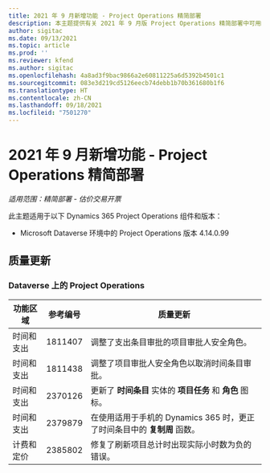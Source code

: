```yaml
---
title: 2021 年 9 月新增功能 - Project Operations 精简部署
description: 本主题提供有关 2021 年 9 月版 Project Operations 精简部署中可用的质量更新的信息。
author: sigitac
ms.date: 09/13/2021
ms.topic: article
ms.prod: ''
ms.reviewer: kfend
ms.author: sigitac
ms.openlocfilehash: 4a8ad3f9bac9866a2e60811225a6d5392b4501c1
ms.sourcegitcommit: 083e3d219cd5126eecb74debb1b70b361680b1f6
ms.translationtype: HT
ms.contentlocale: zh-CN
ms.lasthandoff: 09/18/2021
ms.locfileid: "7501270"
---
```

# <a name="whats-new-september-2021---project-operations-lite-deployment"></a>2021 年 9 月新增功能 - Project Operations 精简部署

_适用范围：精简部署 - 估价交易开票_

此主题适用于以下 Dynamics 365 Project Operations 组件和版本：

  - Microsoft Dataverse 环境中的 Project Operations 版本 4.14.0.99


## <a name="quality-updates"></a>质量更新

### <a name="project-operations-on-dataverse"></a>Dataverse 上的 Project Operations


| **功能区域** | **参考编号** | **质量更新** |
| --- | --- | --- |
| 时间和支出 | 1811407 | 调整了支出条目审批的项目审批人安全角色。 |
| 时间和支出 | 1811438 | 调整了项目审批人安全角色以取消时间条目审批。 |
| 时间和支出 | 2370126 | 更新了 **时间条目** 实体的 **项目任务** 和 **角色** 图标。 |
| 时间和支出 | 2379879 | 在使用适用于手机的 Dynamics 365 时，更正了时间条目中的 **复制周** 函数。 |
| 计费和定价 | 2385802 | 修复了刷新项目总计时出现实际小时数为负的错误。|
